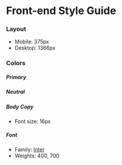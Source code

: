 # Front-end Style Guide

### Layout

- Mobile: 375px
- Desktop: 1366px

### Colors

##### Primary

##### Neutral

##### Body Copy

- Font size: 16px

##### Font

- Family: [Inter](https://fonts.google.com/specimen/Inter?query=inter)
- Weights: 400, 700
